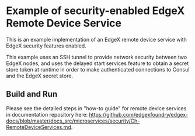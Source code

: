 # Example of security-enabled EdgeX Remote Device Service

This is an example implementation of an EdgeX remote device service with EdgeX security features enabled.

This example uses an SSH tunnel to provide network security between two EdgeX nodes,
and uses the delayed start services feature to obtain a secret store token at runtime
in order to make authenticated connections to Consul and the EdgeX secret store.

## Build and Run

Please see the detailed steps in "how-to guide" for remote device services in documentation repository here: <https://github.com/edgexfoundry/edgex-docs/blob/master/docs_src/microservices/security/Ch-RemoteDeviceServices.md>.

